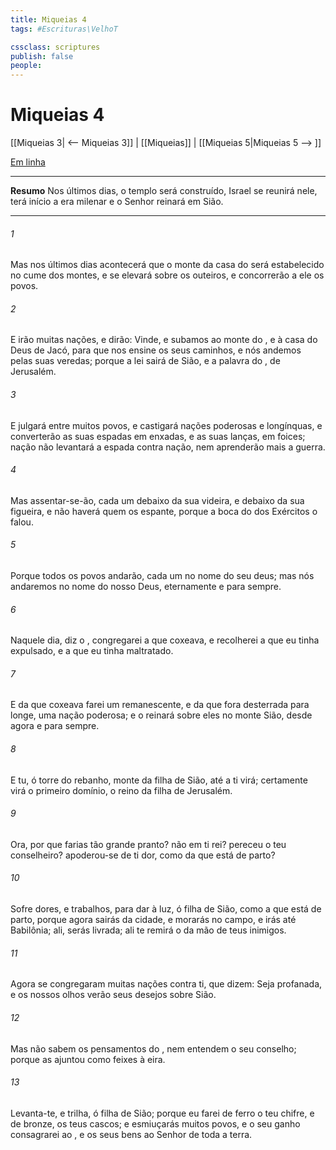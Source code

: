 ```yaml
---
title: Miqueias 4
tags: #Escrituras\VelhoT

cssclass: scriptures
publish: false
people:
---
```


# Miqueias 4
[[Miqueias 3| <-- Miqueias 3]] | [[Miqueias]] | [[Miqueias 5|Miqueias 5 --> ]]

[Em linha](https://churchofjesuschrist.org/study/scriptures/ot/micah/4?lang=por)

---
__Resumo__
Nos últimos dias, o templo será construído, Israel se reunirá nele, terá início a era milenar e o Senhor reinará em Sião.

---
###### 1 
Mas nos últimos dias acontecerá que o monte da casa do  será estabelecido no cume dos montes, e se elevará sobre os outeiros, e concorrerão a ele os povos.

###### 2 
E irão muitas nações, e dirão: Vinde, e subamos ao monte do , e à casa do Deus de Jacó, para que nos ensine os seus caminhos, e nós andemos pelas suas veredas; porque a lei sairá de Sião, e a palavra do , de Jerusalém.

###### 3 
E julgará entre muitos povos, e castigará nações poderosas e longínquas, e converterão as suas espadas em enxadas, e as suas lanças, em foices;  nação não levantará a espada contra  nação, nem aprenderão mais a guerra.

###### 4 
Mas assentar-se-ão, cada um debaixo da sua videira, e debaixo da sua figueira, e não haverá quem os espante, porque a boca do  dos Exércitos o falou.

###### 5 
Porque todos os povos andarão, cada um no nome do seu deus; mas nós andaremos no nome do  nosso Deus, eternamente e para sempre.

###### 6 
Naquele dia, diz o , congregarei a que coxeava, e recolherei a que eu tinha expulsado, e a que eu tinha maltratado.

###### 7 
E da que coxeava farei um remanescente, e da que fora desterrada para longe, uma nação poderosa; e o  reinará sobre eles no monte Sião, desde agora e para sempre.

###### 8 
E tu, ó torre do rebanho, monte da filha de Sião, até a ti virá; certamente virá o primeiro domínio, o reino da filha de Jerusalém.

###### 9 
Ora, por que farias tão grande pranto? não  em ti rei? pereceu o teu conselheiro? apoderou-se de ti dor, como da que está de parto?

###### 10 
Sofre dores, e trabalhos, para dar à luz, ó filha de Sião, como a que está de parto, porque agora sairás da cidade, e morarás no campo, e irás até Babilônia; ali,  serás livrada; ali te remirá o  da mão de teus inimigos.

###### 11 
Agora se congregaram muitas nações contra ti, que dizem: Seja profanada, e os nossos olhos verão seus desejos sobre Sião.

###### 12 
Mas não sabem os pensamentos do , nem entendem o seu conselho; porque as ajuntou como feixes à eira.

###### 13 
Levanta-te, e trilha, ó filha de Sião; porque eu farei de ferro o teu chifre, e de bronze, os teus cascos; e esmiuçarás muitos povos, e o seu ganho consagrarei ao , e os seus bens ao Senhor de toda a terra.


